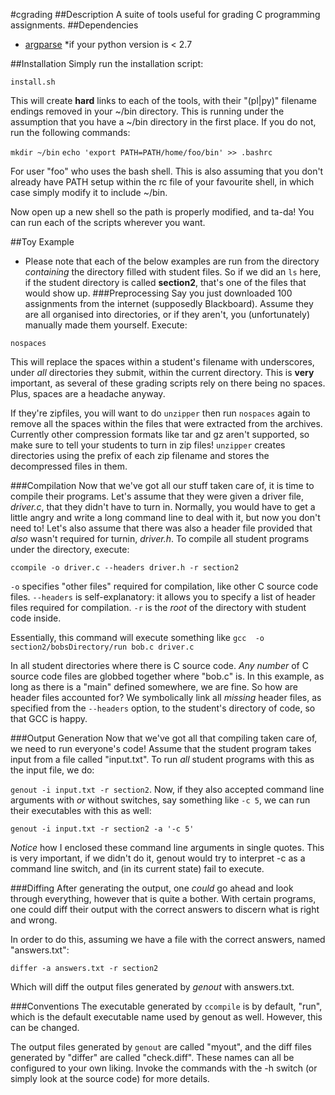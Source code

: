 #cgrading
##Description
A suite of tools useful for grading C programming assignments.
##Dependencies
* [argparse](https://pypi.python.org/pypi/argparse/1.3.0)
   \*if your python version is < 2.7

##Installation
Simply run the installation script:

`install.sh`

This will create **hard** links to each of the tools, with their "(pl|py)" filename
endings removed in your ~/bin directory. This is running under the assumption that
you have a ~/bin directory in the first place. If you do not, run the following commands:

`mkdir ~/bin`
`echo 'export PATH=PATH/home/foo/bin' >> .bashrc`

For user "foo" who uses the bash shell. This is also assuming that you don't already
have PATH setup within the rc file of your favourite shell, in which case simply
modify it to include ~/bin.

Now open up a new shell so the path is properly modified, and ta-da! You can run each
of the scripts wherever you want.

##Toy Example
* Please note that each of the below examples are run from the directory *containing*
the directory filled with student files. So if we did an `ls` here, if the student
directory is called **section2**, that's one of the files that would show up.
###Preprocessing
Say you just downloaded 100 assignments from the internet (supposedly Blackboard). Assume
they are all organised into directories, or if they aren't, you (unfortunately) manually
made them yourself. Execute:

``nospaces``

This will replace the spaces within a student's filename with underscores, 
under _all_ directories they submit, within the current directory. 
This is **very** important, as several of these grading scripts rely on there 
being no spaces. Plus, spaces are a headache anyway.

If they're zipfiles, you will want to do ``unzipper`` then run ``nospaces`` again to
remove all the spaces within the files that were extracted from the archives. Currently
other compression formats like tar and gz aren't supported, so make sure to tell your
students to turn in zip files! ``unzipper`` creates directories using the prefix
of each zip filename and stores the decompressed files in them.

###Compilation
Now that we've got all our stuff taken care of, it is time to compile their programs.
Let's assume that they were given a driver file, _driver.c_, that they didn't have
to turn in. Normally, you would have to get a little angry and write a long command
line to deal with it, but now you don't need to! Let's also assume that there was
also a header file provided that _also_ wasn't required for turnin, _driver.h_. To
compile all student programs under the directory, execute:

`ccompile -o driver.c --headers driver.h -r section2`

`-o` specifies "other files" required for compilation, like other C source code files.
`--headers` is self-explanatory: it allows you to specify a list of header files
required for compilation.
`-r` is the _root_ of the directory with student code inside.

Essentially, this command will execute something like 
`gcc  -o section2/bobsDirectory/run bob.c driver.c`

In all student directories where there is C source code. _Any number_ of C source
code files are globbed together where "bob.c" is. In this example, as long as there
is a "main" defined somewhere, we are fine. So how are header files accounted for?
We symbolically link all *missing* header files, as specified from the `--headers`
option, to the student's directory of code, so that GCC is happy.

###Output Generation
Now that we've got all that compiling taken care of, we need to run everyone's code!
Assume that the student program takes input from a file called "input.txt". To run
*all* student programs with this as the input file, we do:

`genout -i input.txt -r section2`. Now, if they also accepted command line arguments
with *or* without switches, say something like `-c 5`, we can run their executables
with this as well:

`genout -i input.txt -r section2 -a '-c 5'`

*Notice* how I enclosed these command line arguments in single quotes. This is
very important, if we didn't do it, genout would try to interpret -c as a command
line switch, and (in its current state) fail to execute.

###Diffing
After generating the output, one *could* go ahead and look through everything,
however that is quite a bother. With certain programs, one could diff their
output with the correct answers to discern what is right and wrong.

In order to do this, assuming we have a file with the correct answers, named
"answers.txt":

`differ -a answers.txt -r section2`

Which will diff the output files generated by *genout* with answers.txt.

###Conventions
The executable generated by `ccompile` is by default, "run", which is the default
executable name used by genout as well. However, this can be changed.

The output files generated by `genout` are called "myout", and the diff files generated
by "differ" are called "check.diff". These names can all be configured to your own
liking. Invoke the commands with the -h switch (or simply look at the source code)
for more details.
